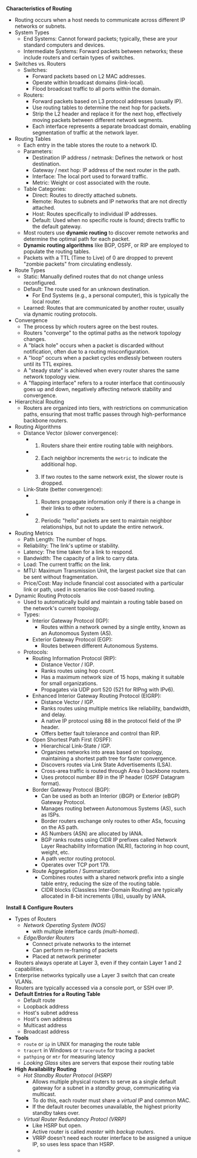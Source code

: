 **Characteristics of Routing**
- Routing occurs when a host needs to communicate across different IP networks or subnets.
- System Types
	- End Systems: Cannot forward packets; typically, these are your standard computers and devices.
	- Intermediate Systems: Forward packets between networks; these include routers and certain types of switches.
- Switches vs. Routers
	- Switches:
		- Forward packets based on L2 MAC addresses.
		- Operate within broadcast domains (link-local).
		- Flood broadcast traffic to all ports within the domain.
	- Routers:
		- Forward packets based on L3 protocol addresses (usually IP).
		- Use routing tables to determine the next hop for packets.
		- Strip the L2 header and replace it for the next hop, effectively moving packets between different network segments.
		- Each interface represents a separate broadcast domain, enabling segmentation of traffic at the network layer.
- Routing Tables
	- Each entry in the table stores the route to a network ID.
	- Parameters:
		- Destination IP address / netmask: Defines the network or host destination.
		- Gateway / next hop: IP address of the next router in the path.
		- Interface: The local port used to forward traffic.
		- Metric: Weight or cost associated with the route.
	- Table Categories:
		- Direct: Routes to directly attached subnets.
		- Remote: Routes to subnets and IP networks that are not directly attached.
		- Host: Routes specifically to individual IP addresses.
		- Default: Used when no specific route is found; directs traffic to the default gateway.
	- Most routers use **dynamic routing** to discover remote networks and determine the optimal path for each packet.
	- **Dynamic routing algorithms** like BGP, OSPF, or RIP are employed to populate the routing tables.
	- Packets with a TTL (Time to Live) of 0 are dropped to prevent "zombie packets" from circulating endlessly.
- Route Types
	- Static: Manually defined routes that do not change unless reconfigured.
	- Default: The route used for an unknown destination.
		- For End Systems (e.g., a personal computer), this is typically the local router.
	- Learned: Routes that are communicated by another router, usually via dynamic routing protocols.
- Convergence
	- The process by which routers agree on the best routes.
	- Routers "converge" to the optimal paths as the network topology changes.
	- A "black hole" occurs when a packet is discarded without notification, often due to a routing misconfiguration.
	- A "loop" occurs when a packet cycles endlessly between routers until its TTL expires.
	- A "steady state" is achieved when every router shares the same network topology view.
	- A "flapping interface" refers to a router interface that continuously goes up and down, negatively affecting network stability and convergence.
- Hierarchical Routing
	- Routers are organized into tiers, with restrictions on communication paths, ensuring that most traffic passes through high-performance backbone routers.
- Routing Algorithms
	- Distance Vector (slower convergence):
		- 1. Routers share their entire routing table with neighbors.
		- 2. Each neighbor increments the `metric` to indicate the additional hop.
		- 3. If two routes to the same network exist, the slower route is dropped.
	- Link-State (better convergence):
		- 1. Routers propagate information only if there is a change in their links to other routers.
		- 2. Periodic "hello" packets are sent to maintain neighbor relationships, but not to update the entire network.
- Routing Metrics
	- Path Length: The number of hops.
	- Reliability: The link's uptime or stability.
	- Latency: The time taken for a link to respond.
	- Bandwidth: The capacity of a link to carry data.
	- Load: The current traffic on the link.
	- MTU: Maximum Transmission Unit, the largest packet size that can be sent without fragmentation.
	- Price/Cost: May include financial cost associated with a particular link or path, used in scenarios like cost-based routing.
- Dynamic Routing Protocols
	- Used to automatically build and maintain a routing table based on the network's current topology.
	- Types:
		- Interior Gateway Protocol (IGP):
			- Routes within a network owned by a single entity, known as an Autonomous System (AS).
		- Exterior Gateway Protocol (EGP):
			- Routes between different Autonomous Systems.
	- Protocols:
		- Routing Information Protocol (RIP):
			- Distance Vector / IGP.
			- Ranks routes using hop count.
			- Has a maximum network size of 15 hops, making it suitable for small organizations.
			- Propagates via UDP port 520 (521 for RIPng with IPv6).
		- Enhanced Interior Gateway Routing Protocol (EIGRP):
			- Distance Vector / IGP.
			- Ranks routes using multiple metrics like reliability, bandwidth, and delay.
			- A native IP protocol using 88 in the protocol field of the IP header.
			- Offers better fault tolerance and control than RIP.
		- Open Shortest Path First (OSPF):
			- Hierarchical Link-State / IGP.
			- Organizes networks into areas based on topology, maintaining a shortest path tree for faster convergence.
			- Discovers routes via Link State Advertisements (LSA).
			- Cross-area traffic is routed through Area 0 backbone routers.
			- Uses protocol number 89 in the IP header (OSPF Datagram format).
		- Border Gateway Protocol (BGP):
			- Can be used as both an Interior (iBGP) or Exterior (eBGP) Gateway Protocol.
			- Manages routing between Autonomous Systems (AS), such as ISPs.
			- Border routers exchange only routes to other ASs, focusing on the AS path.
			- AS Numbers (ASN) are allocated by IANA.
			- BGP ranks routes using CIDR IP prefixes called Network Layer Reachability Information (NLRI), factoring in hop count, weight, etc.
			- A path vector routing protocol.
			- Operates over TCP port 179.
		- Route Aggregation / Summarization:
			- Combines routes with a shared network prefix into a single table entry, reducing the size of the routing table.
			- CIDR blocks (Classless Inter-Domain Routing) are typically allocated in 8-bit increments (/8s), usually by IANA.

**Install & Configure Routers**
- Types of Routers
	- *Network Operating System (NOS)* 
		- with multiple interface cards *(multi-homed)*.
	- *Edge/Border Routers* 
		- Connect private networks to the internet
		- Can perform re-framing of packets
		- Placed at network perimeter
- Routers always operate at Layer 3, even if they contain Layer 1 and 2 capabilities.
- Enterprise networks typically use a Layer 3 switch that can create VLANs. 
- Routers are typically accessed via a console port, or SSH over IP. 
- **Default Entries for a Routing Table**
	- Default route
	- Loopback address
	- Host's subnet address
	- Host's own address
	- Multicast address
	- Broadcast address
- **Tools**
	- `route` or `ip` in UNIX for managing the route table
	- `tracert` in Windows or `traceroute` for tracing a packet
	- `pathping` or `mtr` for measuring latency
	- *Looking Glass* sites are servers that expose their routing table
- **High Availability Routing**
	- *Hot Standby Router Protocol (HSRP)*
		- Allows multiple physical routers to serve as a single default gateway for a subnet in a *standby  group*, communicating via multicast.
		- To do this, each router must share a *virtual IP* and common MAC. 
		- If the default router becomes unavailable, the highest priority standby takes over.
	- *Virtual Router Redundancy Protocl (VRRP)*
		- Like HSRP but open.
		- Active router is called *master* with *backup routers*.
		- VRRP doesn't need each router interface to be assigned a unique IP, so uses less space than HSRP.
	- 
